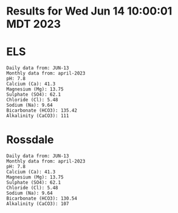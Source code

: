 # Results for Wed Jun 14 10:00:01 MDT 2023
# ELS
```
Daily data from: JUN-13
Monthly data from: april-2023
pH: 7.8
Calcium (Ca): 41.3
Magnesium (Mg): 13.75
Sulphate (SO4): 62.1
Chloride (Cl): 5.48
Sodium (Na): 9.64
Bicarbonate (HCO3): 135.42
Alkalinity (CaCO3): 111
```
# Rossdale
```
Daily data from: JUN-13
Monthly data from: april-2023
pH: 7.8
Calcium (Ca): 41.3
Magnesium (Mg): 13.75
Sulphate (SO4): 62.1
Chloride (Cl): 5.48
Sodium (Na): 9.64
Bicarbonate (HCO3): 130.54
Alkalinity (CaCO3): 107
```
